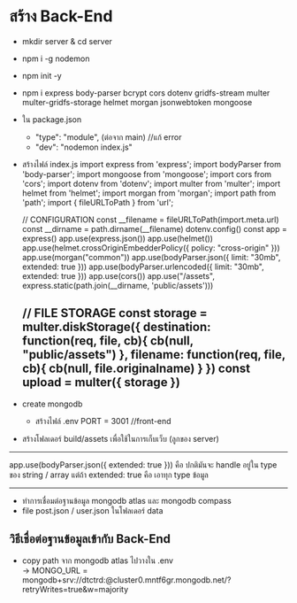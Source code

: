 # สร้าง Back-End
- mkdir server & cd server
- npm i -g nodemon
- npm init -y
- npm i express body-parser bcrypt cors dotenv gridfs-stream multer multer-gridfs-storage helmet morgan jsonwebtoken mongoose
- ใน package.json
  - "type": "module", (ต่อจาก main) //แก้ error
  - "dev": "nodemon index.js"
- สร้างไฟล์ index.js
    import express from 'express';
    import bodyParser from 'body-parser';
    import mongoose from 'mongoose';
    import cors from 'cors';
    import dotenv from 'dotenv';
    import multer from 'multer';
    import helmet from 'helmet';
    import morgan from 'morgan';
    import path from 'path';
    import { fileURLToPath } from 'url';

    // CONFIGURATION
    const __filename = fileURLToPath(import.meta.url)
    const __dirname = path.dirname(__filename)
    dotenv.config()
    const app = express()
    app.use(express.json())
    app.use(helmet())
    app.use(helmet.crossOriginEmbedderPolicy({ policy: "cross-origin" }))
    app.use(morgan("common"))
    app.use(bodyParser.json({ limit: "30mb", extended: true }))
    app.use(bodyParser.urlencoded({ limit: "30mb", extended: true }))
    app.use(cors())
    app.use("/assets", express.static(path.join(__dirname, 'public/assets')))

    // FILE STORAGE
    const storage = multer.diskStorage({
        destination: function(req, file, cb){
            cb(null, "public/assets")
        },
        filename: function(req, file, cb){
            cb(null, file.originalname)
        }
    })
    const upload = multer({ storage })
    ----------------------------------

- create mongodb
  - สร้างไฟล์ .env
    PORT = 3001 //front-end

- สร้างโฟลเดอร์ build/assets เพื่อใช้ในการเก็บเว็บ (ลูกของ server)

**************************
app.use(bodyParser.json({ extended: true })) 
คือ ปกติมันจะ handle อยู่ใน type ของ string / array
แต่ถ้า extended: true คือ เอาทุก type ข้อมูล
**************************

- ทำการเชื่อมต่อฐานข้อมูล mongodb atlas และ mongodb compass
- file post.json / user.json ในโฟลเดอร์ data

## วิธีเชื่อต่อฐานข้อมูลเข้ากับ Back-End
- copy path จาก mongodb atlas ไปวางใน .env  
  -> MONGO_URL = mongodb+srv://dtctrd:<password>@cluster0.mntf6gr.mongodb.net/?retryWrites=true&w=majority